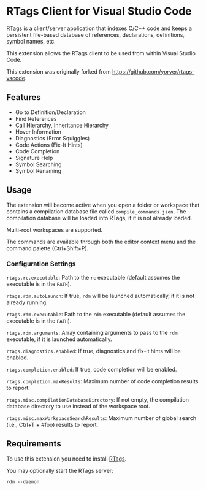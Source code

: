 # RTags Client for Visual Studio Code

[RTags](https://github.com/Andersbakken/rtags) is a client/server application that indexes C/C++ code and keeps a persistent file-based database of references, declarations, definitions, symbol names, etc.

This extension allows the RTags client to be used from within Visual Studio Code.

This extension was originally forked from https://github.com/yorver/rtags-vscode.

## Features

* Go to Definition/Declaration
* Find References
* Call Hierarchy, Inheritance Hierarchy
* Hover Information
* Diagnostics (Error Squiggles)
* Code Actions (Fix-It Hints)
* Code Completion
* Signature Help
* Symbol Searching
* Symbol Renaming

## Usage

The extension will become active when you open a folder or workspace that contains a compilation database file called `compile_commands.json`. The compilation database will be loaded into RTags, if it is not already loaded.

Multi-root workspaces are supported.

The commands are available through both the editor context menu and the command palette (Ctrl+Shift+P).

### Configuration Settings

`rtags.rc.executable`: Path to the `rc` executable (default assumes the executable is in the `PATH`).

`rtags.rdm.autoLaunch`: If true, `rdm` will be launched automatically, if it is not already running.

`rtags.rdm.executable`: Path to the `rdm` executable (default assumes the executable is in the `PATH`).

`rtags.rdm.arguments`: Array containing arguments to pass to the `rdm` executable, if it is launched automatically.

`rtags.diagnostics.enabled`: If true, diagnostics and fix-it hints will be enabled.

`rtags.completion.enabled`: If true, code completion will be enabled.

`rtags.completion.maxResults`: Maximum number of code completion results to report.

`rtags.misc.compilationDatabaseDirectory`: If not empty, the compilation database directory to use instead of the workspace root.

`rtags.misc.maxWorkspaceSearchResults`: Maximum number of global search (i.e., Ctrl+T + #foo) results to report.

## Requirements

To use this extension you need to install [RTags](https://github.com/Andersbakken/rtags).

You may optionally start the RTags server:

    rdm --daemon
